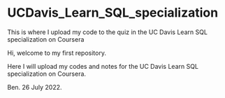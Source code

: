 # UCDavis_Learn_SQL_specialization
This is where I upload my code to the quiz in the UC Davis Learn SQL specialization on Coursera

Hi, welcome to my first repository.

Here I will upload my codes and notes for the UC Davis Learn SQL specialization on Coursera.


Ben.
26 July 2022.
